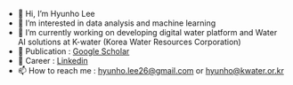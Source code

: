 - 👋 Hi, I’m Hyunho Lee
- 👀 I’m interested in data analysis and machine learning
- 🌱 I’m currently working on developing digital water platform and Water AI solutions at K-water (Korea Water Resources Corporation)
- :book: Publication : <a href="https://scholar.google.com/citations?user=_BauogcAAAAJ&hl=ko" rel="noopener noreferrer" target="_blank"> Google Scholar</a>
- :rocket: Career : <a href="https://www.linkedin.com/in/hyunho-lee-91a473226/" rel="noopener noreferrer" target="_blank"> Linkedin</a>
- 📫 How to reach me : hyunho.lee26@gmail.com or hyunho@kwater.or.kr

<!---
hyunholee26/hyunholee26 is a ✨ special ✨ repository because its `README.md` (this file) appears on your GitHub profile.
You can click the Preview link to take a look at your changes.
--->
